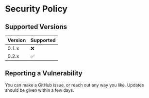 # Security Policy

## Supported Versions

| Version | Supported          |
| ------- | ------------------ |
| 0.1.x   | :x:                |
| 0.2.x   | :white_check_mark: |

## Reporting a Vulnerability

You can make a GitHub issue, or reach out any way you like. Updates should be given within a few days.
